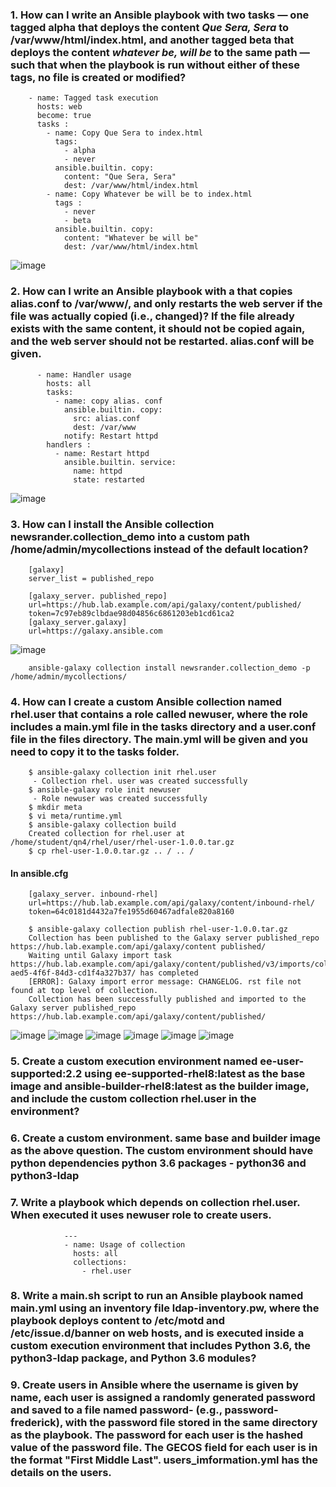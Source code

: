 ### 1. How can I write an Ansible playbook with two tasks — one tagged __alpha__ that deploys the content _Que Sera, Sera_ to /var/www/html/index.html, and another tagged __beta__ that deploys the content _whatever be, will be_ to the same path — such that when the playbook is run without either of these tags, no file is created or modified?

        - name: Tagged task execution
          hosts: web
          become: true
          tasks :
            - name: Copy Que Sera to index.html
              tags:
                - alpha
                - never
              ansible.builtin. copy:
                content: "Que Sera, Sera"
                dest: /var/www/html/index.html
            - name: Copy Whatever be will be to index.html
              tags :
                - never
                - beta
              ansible.builtin. copy:
                content: "Whatever be will be"
                dest: /var/www/html/index.html

![image](https://github.com/user-attachments/assets/2dc36f2e-3376-4bdb-8f19-eb82dd7e51d7)


### 2. How can I write an Ansible playbook with a that copies __alias.conf__ to /var/www/, and only restarts the web server if the file was actually copied (i.e., changed)? If the file already exists with the same content, it should not be copied again, and the web server should not be restarted. __alias.conf__ will be given.

          - name: Handler usage
            hosts: all
            tasks:
              - name: copy alias. conf
                ansible.builtin. copy:
                  src: alias.conf
                  dest: /var/www
                notify: Restart httpd
            handlers :
              - name: Restart httpd
                ansible.builtin. service:
                  name: httpd
                  state: restarted
                    
![image](https://github.com/user-attachments/assets/a9ff71f9-6be7-475e-adab-da9c3cdad269)


### 3. How can I install the Ansible collection newsrander.collection_demo into a custom path /home/admin/mycollections instead of the default location?

        [galaxy]
        server_list = published_repo

        [galaxy_server. published_repo]
        url=https://hub.lab.example.com/api/galaxy/content/published/
        token=7c97eb89clbdae98d04856c6861203eb1cd61ca2
        [galaxy_server.galaxy]
        url=https://galaxy.ansible.com

![image](https://github.com/user-attachments/assets/32904818-0824-42c9-bda1-e980d91fd6cd)


        ansible-galaxy collection install newsrander.collection_demo -p /home/admin/mycollections/


### 4. How can I create a custom Ansible collection named rhel.user that contains a role called newuser, where the role includes a main.yml file in the tasks directory and a user.conf file in the files directory. The main.yml will be given and you need to copy it to the tasks folder.

        $ ansible-galaxy collection init rhel.user
         - Collection rhel. user was created successfully
        $ ansible-galaxy role init newuser
         - Role newuser was created successfully
        $ mkdir meta
        $ vi meta/runtime.yml
        $ ansible-galaxy collection build
        Created collection for rhel.user at /home/student/qn4/rhel/user/rhel-user-1.0.0.tar.gz
        $ cp rhel-user-1.0.0.tar.gz .. / .. /
        
#### In ansible.cfg

        [galaxy_server. inbound-rhel]
        url=https://hub.lab.example.com/api/galaxy/content/inbound-rhel/
        token=64c0181d4432a7fe1955d60467adfale820a8160

        $ ansible-galaxy collection publish rhel-user-1.0.0.tar.gz
        Collection has been published to the Galaxy server published_repo https://hub.lab.example.com/api/galaxy/content published/
        Waiting until Galaxy import task https://hub.lab.example.com/api/galaxy/content/published/v3/imports/collections/f62c710b-aed5-4f6f-84d3-cd1f4a327b37/ has completed
        [ERROR]: Galaxy import error message: CHANGELOG. rst file not found at top level of collection.
        Collection has been successfully published and imported to the Galaxy server published_repo https://hub.lab.example.com/api/galaxy/content/published/

![image](https://github.com/user-attachments/assets/62dc0423-af3b-4311-a2e6-9a4da34dad90)
![image](https://github.com/user-attachments/assets/f1f47890-151e-4bc3-ae5e-3da4c01d7faf)
![image](https://github.com/user-attachments/assets/217de804-4fab-474a-8721-25a43d9bf684)
![image](https://github.com/user-attachments/assets/3ac4fdef-5a3c-4aa8-b3af-fb77b4f5de77)
![image](https://github.com/user-attachments/assets/16d240f8-34f4-4da1-b975-cef69fe43f81)
![image](https://github.com/user-attachments/assets/78ed5ee1-eb0b-4c4c-8c5f-06bf011b8c60)



### 5. Create a custom execution environment named ee-user-supported:2.2 using ee-supported-rhel8:latest as the base image and ansible-builder-rhel8:latest as the builder image, and include the custom collection rhel.user in the environment?

### 6. Create a custom environment. same base and builder image as the above question. The custom environment should have python dependencies python 3.6 packages - python36 and python3-ldap

### 7. Write a playbook which depends on collection __rhel.user__. When executed it uses __newuser__ role to create users.

                ---
                - name: Usage of collection
                  hosts: all
                  collections:
                    - rhel.user

### 8. Write a main.sh script to run an Ansible playbook named main.yml using an inventory file ldap-inventory.pw, where the playbook deploys content to /etc/motd and /etc/issue.d/banner on web hosts, and is executed inside a custom execution environment that includes Python 3.6, the python3-ldap package, and Python 3.6 modules?

### 9. Create users in Ansible where the username is given by name, each user is assigned a randomly generated password and saved to a file named password-<username> (e.g., password-frederick), with the password file stored in the same directory as the playbook. The password for each user is the hashed value of the password file. The GECOS field for each user is in the format "First Middle Last". users_imformation.yml has the details on the users.

